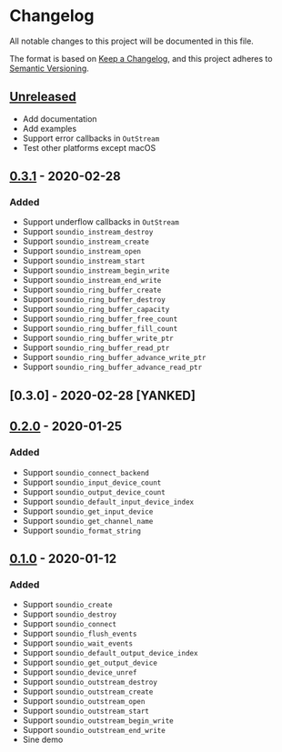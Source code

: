 # Changelog
All notable changes to this project will be documented in this file.

The format is based on [Keep a Changelog](https://keepachangelog.com/en/1.0.0/),
and this project adheres to [Semantic Versioning](https://semver.org/spec/v2.0.0.html).

## [Unreleased]

- Add documentation
- Add examples
- Support error callbacks in `OutStream`
- Test other platforms except macOS

## [0.3.1] - 2020-02-28

### Added
  - Support underflow callbacks in `OutStream`
  - Support `soundio_instream_destroy`
  - Support `soundio_instream_create`
  - Support `soundio_instream_open`
  - Support `soundio_instream_start`
  - Support `soundio_instream_begin_write`
  - Support `soundio_instream_end_write`
  - Support `soundio_ring_buffer_create`
  - Support `soundio_ring_buffer_destroy`
  - Support `soundio_ring_buffer_capacity`
  - Support `soundio_ring_buffer_free_count`
  - Support `soundio_ring_buffer_fill_count`
  - Support `soundio_ring_buffer_write_ptr`
  - Support `soundio_ring_buffer_read_ptr`
  - Support `soundio_ring_buffer_advance_write_ptr`
  - Support `soundio_ring_buffer_advance_read_ptr`

## [0.3.0] - 2020-02-28 [YANKED]

## [0.2.0] - 2020-01-25
### Added
  - Support `soundio_connect_backend`
  - Support `soundio_input_device_count`
  - Support `soundio_output_device_count`
  - Support `soundio_default_input_device_index`
  - Support `soundio_get_input_device`
  - Support `soundio_get_channel_name`
  - Support `soundio_format_string`

## [0.1.0] - 2020-01-12
### Added
  - Support `soundio_create`
  - Support `soundio_destroy`
  - Support `soundio_connect`
  - Support `soundio_flush_events`
  - Support `soundio_wait_events`
  - Support `soundio_default_output_device_index`
  - Support `soundio_get_output_device`
  - Support `soundio_device_unref`
  - Support `soundio_outstream_destroy`
  - Support `soundio_outstream_create`
  - Support `soundio_outstream_open`
  - Support `soundio_outstream_start`
  - Support `soundio_outstream_begin_write`
  - Support `soundio_outstream_end_write`
  - Sine demo

[Unreleased]: https://github.com/thara/SoundIO/compare/v0.1.0...HEAD
[0.3.1]: https://github.com/thara/SoundIO/releases/compare/v0.1.0...v0.3.0
[0.2.0]: https://github.com/thara/SoundIO/releases/compare/v0.1.0...v0.2.0
[0.1.0]: https://github.com/thara/SoundIO/releases/tag/v0.1.0
